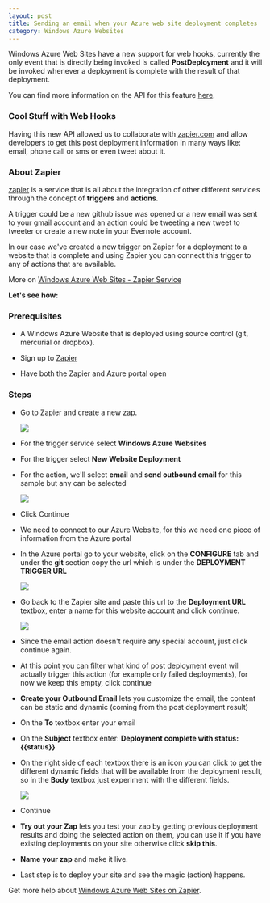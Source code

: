 ```yaml
---
layout: post
title: Sending an email when your Azure web site deployment completes
category: Windows Azure Websites
---
```


Windows Azure Web Sites have a new support for web hooks, currently the only event that is directly being invoked is called **PostDeployment** and it will be invoked whenever a deployment is complete with the result of that deployment.

You can find more information on the API for this feature [here](https://github.com/projectkudu/kudu/wiki/Web-hooks "Kudu Web Hooks").

### Cool Stuff with Web Hooks ###

Having this new API allowed us to collaborate with [zapier.com](http://zapier.com) and allow developers to get this post deployment information in many ways like: email, phone call or sms or even tweet about it.

### About Zapier ###

[zapier](http://zapier.com) is a service that is all about the integration of other different services through the concept of **triggers** and **actions**.

A trigger could be a new github issue was opened or a new email was sent to your gmail account and an action could be tweeting a new tweet to tweeter or create a new note in your Evernote account.

In our case we've created a new trigger on Zapier for a deployment to a website that is complete and using Zapier you can connect this trigger to any of actions that are available.

More on [Windows Azure Web Sites - Zapier Service](https://zapier.com/zapbook/windows-azure-web-sites/)

**Let's see how:**

### Prerequisites ###

- A Windows Azure Website that is deployed using source control (git, mercurial or dropbox).

- Sign up to [Zapier](https://zapier.com/app/signup)

- Have both the Zapier and Azure portal open

### Steps ###

- Go to Zapier and create a new zap.

  ![](http://media.tumblr.com/bae6d050358c1a04257ba17bbab89682/tumblr_inline_mqh23m5Pko1qz4rgp.png)

- For the trigger service select **Windows Azure Websites**

- For the trigger select **New Website Deployment**

- For the action, we'll select **email** and **send outbound email** for this sample but any can be selected

  ![](http://media.tumblr.com/d3dfa3e75d8fdf2ca07b083b9ba09a6f/tumblr_inline_mso7keWNBA1qz4rgp.png)

- Click Continue

- We need to connect to our Azure Website, for this we need one piece of information from the Azure portal

- In the Azure portal go to your website, click on the **CONFIGURE** tab and under the **git** section copy the url which is under the **DEPLOYMENT TRIGGER URL**

  ![](http://media.tumblr.com/7bcf1cb2e7758cc8dbba6a7942d034aa/tumblr_inline_mso7l28Xgo1qz4rgp.png)

- Go back to the Zapier site and paste this url to the **Deployment URL** textbox, enter a name for this website account and click continue.

  ![](http://media.tumblr.com/9d634a10ff3776ded76c9f97c027a369/tumblr_inline_mso7lhv0qv1qz4rgp.png)

- Since the email action doesn't require any special account, just click continue again.

- At this point you can filter what kind of post deployment event will actually trigger this action (for example only failed deployments), for now we keep this empty, click continue

- **Create your Outbound Email** lets you customize the email, the content can be static and dynamic (coming from the post deployment result)

- On the **To** textbox enter your email

- On the **Subject** textbox enter: **Deployment complete with status: {{status}}**

- On the right side of each textbox there is an icon you can click to get the different dynamic fields that will be available from the deployment result, so in the **Body** textbox just experiment with the different fields.

  ![](http://media.tumblr.com/a21dd884c31dd46d0f67f64ae24d9108/tumblr_inline_mso7ltggoF1qz4rgp.png)

- Continue

- **Try out your Zap** lets you test your zap by getting previous deployment results and doing the selected action on them, you can use it if you have existing deployments on your site otherwise click **skip this**.

- **Name your zap** and make it live.

- Last step is to deploy your site and see the magic (action) happens.

Get more help about [Windows Azure Web Sites on Zapier](https://zapier.com/help/windows-azure-web-sites/).
